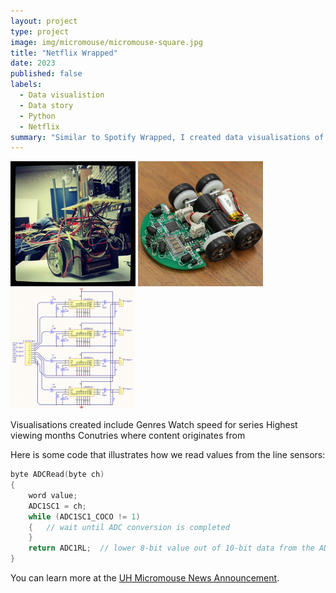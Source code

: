 ```yaml
---
layout: project
type: project
image: img/micromouse/micromouse-square.jpg
title: "Netflix Wrapped"
date: 2023
published: false
labels:
  - Data visualistion
  - Data story
  - Python
  - Netflix
summary: "Similar to Spotify Wrapped, I created data visualisations of my Netflix watch history data for 2023."
---
```


<div class="text-center p-4">
  <img width="200px" src="../img/micromouse/micromouse-robot.png" class="img-thumbnail" >
  <img width="200px" src="../img/micromouse/micromouse-robot-2.jpg" class="img-thumbnail" >
  <img width="200px" src="../img/micromouse/micromouse-circuit.png" class="img-thumbnail" >
</div>

Visualisations created include
Genres
Watch speed for series
Highest viewing months
Conutries where content originates from

Here is some code that illustrates how we read values from the line sensors:

```cpp
byte ADCRead(byte ch)
{
    word value;
    ADC1SC1 = ch;
    while (ADC1SC1_COCO != 1)
    {   // wait until ADC conversion is completed   
    }
    return ADC1RL;  // lower 8-bit value out of 10-bit data from the ADC
}
```

You can learn more at the [UH Micromouse News Announcement](https://manoa.hawaii.edu/news/article.php?aId=2857).
